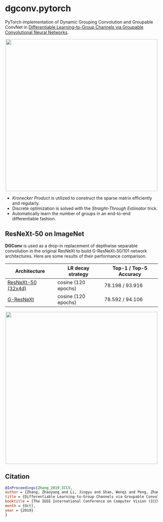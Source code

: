 # dgconv.pytorch
PyTorch implementation of Dynamic Grouping Convolution and Groupable ConvNet in [Differentiable Learning-to-Group Channels via Groupable Convolutional Neural Networks](https://arxiv.org/abs/1908.05867).

<p align="center"><img src="figs/Dynamic_Conv.png" width="500" /></p>

* *Kronecker Product* is utilized to construct the sparse matrix efficiently and regularly.
* Discrete optimization is solved with the *Straight-Through Estimator* trick.
* Automatically learn the number of groups in an end-to-end differentiable fashion.

## ResNeXt-50 on ImageNet

**DGConv** is used as a drop-in replacement of depthwise separable convolution in the original ResNeXt to build G-ResNeXt-50/101 network architectures. Here are some results of their performance comparison.

| Architecture                                                 | LR decay strategy   | Top-1 / Top-5 Accuracy |
| ------------------------------------------------------------ | ------------------- | ---------------------- |
| [ResNeXt-50 (32x4d)](https://drive.google.com/open?id=1zVQm-aoJV6GRi-mCds7B8HVcsI8Jbjim) | cosine (120 epochs) | 78.198 / 93.916        |
| [G-ResNeXt](https://drive.google.com/open?id=1elM-FVacE-Pkin_hCiW24oKCogHEaYRn) | cosine (120 epochs) | 78.592 / 94.106        |

<p align="center"><img src="figs/ablation.png" width="500" /></p>

## Citation

```bibtex
@InProceedings{Zhang_2019_ICCV,
author = {Zhang, Zhaoyang and Li, Jingyu and Shao, Wenqi and Peng, Zhanglin and Zhang, Ruimao and Wang, Xiaogang and Luo, Ping},
title = {Differentiable Learning-to-Group Channels via Groupable Convolutional Neural Networks},
booktitle = {The IEEE International Conference on Computer Vision (ICCV)},
month = {Oct},
year = {2019}
}
```

